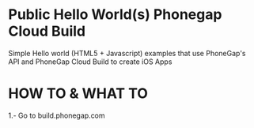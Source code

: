 Public Hello World(s) Phonegap Cloud Build
==========================================

Simple Hello world (HTML5 + Javascript) examples that use PhoneGap's API and PhoneGap Cloud Build to create iOS Apps


HOW TO & WHAT TO
================

1.- Go to build.phonegap.com